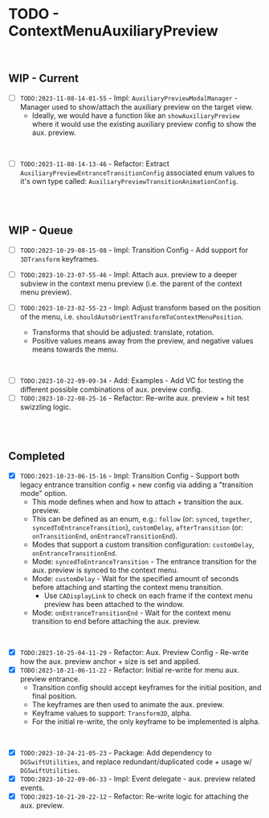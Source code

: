 # TODO - ContextMenuAuxiliaryPreview

<br>

## WIP - Current

- [ ] `TODO:2023-11-08-14-01-55` - Impl: `AuxiliaryPreviewModalManager` - Manager used to show/attach the auxiliary preview on the target view.
  * Ideally, we would have a function like an `showAuxiliaryPreview` where it would use the existing auxiliary preview config to show the aux. preview.

<br>

- [ ] `TODO:2023-11-08-14-13-46` - Refactor: Extract `AuxiliaryPreviewEntranceTransitionConfig` associated enum values to it's own type called: `AuxiliaryPreviewTransitionAnimationConfig`.

<br><br>

## WIP - Queue

- [ ] `TODO:2023-10-29-08-15-08` - Impl: Transition Config - Add support for `3DTransform` keyframes.
- [ ] `TODO:2023-10-23-07-55-46` - Impl: Attach aux. preview to a deeper subview in the context menu preview (i.e. the parent of the context menu preview).

- [ ] `TODO:2023-10-23-02-55-23` - Impl: Adjust transform based on the position of the menu, i.e. `shouldAutoOrientTransformToContextMenuPosition`.
  * Transforms that should be adjusted: translate, rotation.
  * Positive values means away from the preview, and negative values means towards the menu.

<br>

- [ ] `TODO:2023-10-22-09-09-34` - Add: Examples - Add VC for testing the different possible combinations of aux. preview config.
- [ ] `TODO:2023-10-22-08-25-16` - Refactor: Re-write aux. preview + hit test swizzling logic.

<br><br>

## Completed

- [x] `TODO:2023-10-23-06-15-16` - Impl: Transition Config - Support both legacy entrance transition config + new config via adding a "transition mode" option.
  * This mode defines when and how to attach + transition the aux. preview.
  * This can be defined as an enum, e.g.: `follow` (or: `synced`, `together`, `syncedToEntranceTransition`), `customDelay`, `afterTransition` (or: `onTransitionEnd`, `onEntranceTransitionEnd`).
  * Modes that support a custom transition configuration: `customDelay`, `onEntranceTransitionEnd`.
  * Mode: `syncedToEntranceTransition` - The entrance transition for the aux. preview is synced to the context menu.
  * Mode: `customDelay` - Wait for the specified amount of seconds before attaching and starting the context menu transition.
    * Use `CADisplayLink` to check on each frame if the context menu preview has been attached to the window.
  * Mode: `onEntranceTransitionEnd` - Wait for the context menu transition to end before attaching the aux. preview.

<br>

- [x] `TODO:2023-10-25-04-11-29` - Refactor: Aux. Preview Config - Re-write how the aux. preview anchor + size is set and applied.
- [x] `TODO:2023-10-21-06-11-22` - Refactor: Initial re-write for menu aux. preview entrance.
  * Transition config should accept keyframes for the initial position, and final position.
  * The keyframes are then used to animate the aux. preview.
  * Keyframe values to support: `Transform3D`, alpha.
  * For the initial re-write, the only keyframe to be implemented is alpha.

<br>

- [x] `TODO:2023-10-24-21-05-23` - Package: Add dependency to `DGSwiftUtilities`, and replace redundant/duplicated code + usage w/  `DGSwiftUtilities`. 
- [x] `TODO:2023-10-22-09-06-33` - Impl: Event delegate - aux. preview related events.
- [x] `TODO:2023-10-21-20-22-12` - Refactor: Re-write logic for attaching the aux. preview.